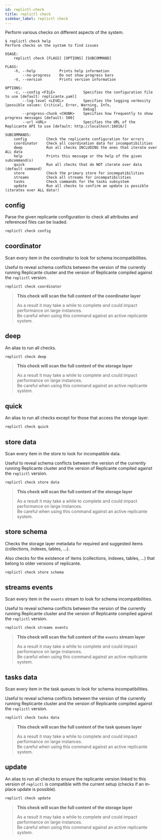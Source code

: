 ```yaml
---
id: replictl-check
title: replictl check
sidebar_label: replictl check
---
```


Perform various checks on different aspects of the system.

```text
$ replictl check help
Perform checks on the system to find issues

USAGE:
    replictl check [FLAGS] [OPTIONS] [SUBCOMMAND]

FLAGS:
    -h, --help           Prints help information
        --no-progress    Do not show progress bars
    -V, --version        Prints version information

OPTIONS:
    -c, --config <FILE>             Specifies the configuration file to use [default: replicante.yaml]
        --log-level <LEVEL>         Specifies the logging verbosity [possible values: Critical, Error, Warning, Info,
                                    Debug]
        --progress-chunk <CHUNK>    Specifies how frequently to show progress messages [default: 500]
        --url <URL>                 Specifies the URL of the Replicante API to use [default: http://localhost:16016/]

SUBCOMMANDS:
    config         Check the replicante configuration for errors
    coordinator    Check all coordination data for incompatibilities
    deep           Run all checks INCLUDING the ones that iterate over ALL data
    help           Prints this message or the help of the given subcommand(s)
    quick          Run all checks that do NOT iterate over data (default command)
    store          Check the primary store for incompatibilities
    streams        Check all streams for incompatibilities
    tasks          Check commands for the tasks subsystem
    update         Run all checks to confirm an update is possible (iterates over ALL data!)
```


## config
Parse the given replicante configuration to check all attributes and referenced files can be loaded.

```bash
replictl check config
```


## coordinator
Scan every item in the coordinator to look for schema incompatibilities.

Useful to reveal schema conflicts between the version of the currently running Replicante cluster
and the version of Replicante compiled against the `replictl` version.

```bash
replictl check coordinator
```

<blockquote class="danger">

**This check will scan the full content of the coordinator layer**

As a result it may take a while to complete and could impact performance on large instances.  
Be careful when using this command against an active replicante system.

</blockquote>


## deep
An alias to run all checks.

```bash
replictl check deep
```

<blockquote class="danger">

**This check will scan the full content of the storage layer**

As a result it may take a while to complete and could impact performance on large instances.  
Be careful when using this command against an active replicante system.

</blockquote>


## quick
An alias to run all checks except for those that access the storage layer.

```bash
replictl check quick
```


## store data
Scan every item in the store to look for incompatible data.

Useful to reveal schema conflicts between the version of the currently running Replicante cluster
and the version of Replicante compiled against the `replictl` version.

```bash
replictl check store data
```

<blockquote class="danger">

**This check will scan the full content of the storage layer**

As a result it may take a while to complete and could impact performance on large instances.  
Be careful when using this command against an active replicante system.

</blockquote>

## store schema
Checks the storage layer metadata for required and suggested items (collections, indexes, tables, ...).

Also checks for the existence of items (collections, indexes, tables, ...) that belong to older versions of replicante.

```bash
replictl check store schema
```


## streams events
Scan every item in the `events` stream to look for schema incompatibilities.

Useful to reveal schema conflicts between the version of the currently running Replicante cluster
and the version of Replicante compiled against the `replictl` version.

```bash
replictl check streams events
```

<blockquote class="danger">

**This check will scan the full content of the `events` stream layer**

As a result it may take a while to complete and could impact performance on large instances.  
Be careful when using this command against an active replicante system.

</blockquote>


## tasks data
Scan every item in the task queues to look for schema incompatibilities.

Useful to reveal schema conflicts between the version of the currently running Replicante cluster
and the version of Replicante compiled against the `replictl` version.

```bash
replictl check tasks data
```

<blockquote class="danger">

**This check will scan the full content of the task queues layer**

As a result it may take a while to complete and could impact performance on large instances.  
Be careful when using this command against an active replicante system.

</blockquote>


## update
An alias to run all checks to ensure the replicante version linked to this version of `replictl`
is compatible with the current setup (checks if an in-place update is possible).

```bash
replictl check update
```

<blockquote class="danger">

**This check will scan the full content of the storage layer**

As a result it may take a while to complete and could impact performance on large instances.  
Be careful when using this command against an active replicante system.

</blockquote>
